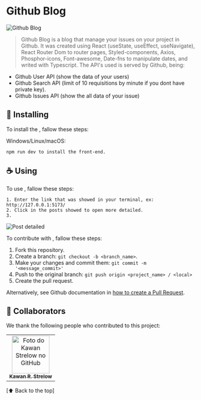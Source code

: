 # Github Blog

<img src="https://kawan-demo-s3.s3.eu-west-1.amazonaws.com/imgtogithub.png" alt="Github Blog">

> Github Blog is a blog that manage your issues on your project in Github. It was created using React (useState, useEffect, useNavigate), React Router Dom to router pages, Styled-components, Axios, Phosphor-icons, Font-awesome, Date-fns to manipulate dates, and writed with Typescript. The API's used is served by Github, being:
- Github User API (show the data of your users)
- Github Search API (limit of 10 requisitions by minute if you dont have private key).
- Github Issues API (show the all data of your issue)

## 🚀 Installing <Github Blog>

To install the <Github Blog>, fallow these steps:

Windows/Linux/macOS:

```
npm run dev to install the front-end.
```

## ☕ Using <Github Blog>

To use <Github Blog>, fallow these steps:

```
1. Enter the link that was showed in your terminal, ex: http://127.0.0.1:5173/
2. Click in the posts showed to open more detailed.
3. 
```

<img src="https://kawan-demo-s3.s3.eu-west-1.amazonaws.com/imgtogithub2.png" alt="Post detailed">

To contribute with <Github Blog>, fallow these steps:

1. Fork this repository.
2. Create a branch: `git checkout -b <branch_name>`.
3. Make your changes and commit them: `git commit -m '<message_commit>'`
4. Push to the original branch: `git push origin <project_name> / <local>`
5. Create the pull request.

Alternatively, see Github documentation in [how to create a Pull Request](https://help.github.com/en/github/collaborating-with-issues-and-pull-requests/creating-a-pull-request).

## 🤝 Collaborators

We thank the following people who contributed to this project:

<table>
  <tr>
    <td align="center">
      <a href="#">
        <img src="https://github.com/kawanstrelow.png" width="100px;" alt="Foto do Kawan Strelow no GitHub"/><br>
        <sub>
          <b>Kawan R. Strelow</b>
        </sub>
      </a>
    </td>
    
  </tr>
</table>

[⬆ Back to the top]<br>
